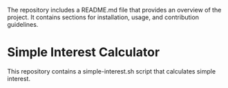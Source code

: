 The repository includes a README.md file that provides an overview of the project.
It contains sections for installation, usage, and contribution guidelines.

# Simple Interest Calculator
This repository contains a simple-interest.sh script that calculates simple interest.
